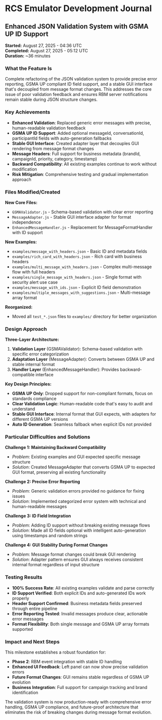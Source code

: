# RCS Emulator Development Journal

## Enhanced JSON Validation System with GSMA UP ID Support
**Started:** August 27, 2025 - 04:36 UTC  
**Completed:** August 27, 2025 - 05:12 UTC  
**Duration:** ~36 minutes

### What the Feature Is
Complete refactoring of the JSON validation system to provide precise error reporting, GSMA UP compliant ID field support, and a stable GUI interface that's decoupled from message format changes. This addresses the core issue of poor validation feedback and ensures RBM server notifications remain stable during JSON structure changes.

### Key Achievements
- **Enhanced Validation**: Replaced generic error messages with precise, human-readable validation feedback
- **GSMA UP ID Support**: Added optional messageId, conversationId, participantId fields with auto-generation fallbacks
- **Stable GUI Interface**: Created adapter layer that decouples GUI rendering from message format changes
- **Message Headers**: Full support for business metadata (brandId, campaignId, priority, category, timestamp)
- **Backward Compatibility**: All existing examples continue to work without modification
- **Risk Mitigation**: Comprehensive testing and gradual implementation approach

### Files Modified/Created
**New Core Files:**
- `GSMAValidator.js` - Schema-based validation with clear error reporting
- `MessageAdapter.js` - Stable GUI interface adapter for format independence  
- `EnhancedMessageHandler.js` - Replacement for MessageFormatHandler with ID support

**New Examples:**
- `examples/message_with_headers.json` - Basic ID and metadata fields
- `examples/rich_card_with_headers.json` - Rich card with business headers
- `examples/multi_message_with_headers.json` - Complex multi-message flow with full headers
- `examples/single_message_with_headers.json` - Single format with security alert use case
- `examples/message_with_ids.json` - Explicit ID field demonstration
- `examples/multiple_messages_with_suggestions.json` - Multi-message array format

**Reorganized:**
- Moved all `test_*.json` files to `examples/` directory for better organization

### Design Approach
**Three-Layer Architecture:**
1. **Validation Layer** (GSMAValidator): Schema-based validation with specific error categorization
2. **Adaptation Layer** (MessageAdapter): Converts between GSMA UP and stable internal format
3. **Handler Layer** (EnhancedMessageHandler): Provides backward-compatible interface

**Key Design Principles:**
- **GSMA UP Only**: Dropped support for non-compliant formats, focus on standards compliance
- **Clear Validation Logic**: Human-readable code that's easy to audit and understand
- **Stable GUI Interface**: Internal format that GUI expects, with adapters for different GSMA UP versions
- **Auto ID Generation**: Seamless fallback when explicit IDs not provided

### Particular Difficulties and Solutions
**Challenge 1: Maintaining Backward Compatibility**
- *Problem*: Existing examples and GUI expected specific message structure
- *Solution*: Created MessageAdapter that converts GSMA UP to expected GUI format, preserving all existing functionality

**Challenge 2: Precise Error Reporting**
- *Problem*: Generic validation errors provided no guidance for fixing issues
- *Solution*: Implemented categorized error system with technical and human-readable messages

**Challenge 3: ID Field Integration**
- *Problem*: Adding ID support without breaking existing message flows
- *Solution*: Made all ID fields optional with intelligent auto-generation using timestamps and random strings

**Challenge 4: GUI Stability During Format Changes**
- *Problem*: Message format changes could break GUI rendering
- *Solution*: Adapter pattern ensures GUI always receives consistent internal format regardless of input structure

### Testing Results
- **100% Success Rate**: All existing examples validate and parse correctly
- **ID Support Verified**: Both explicit IDs and auto-generated IDs work properly
- **Header Support Confirmed**: Business metadata fields preserved through entire pipeline
- **Error Reporting Tested**: Invalid messages produce clear, actionable error messages
- **Format Flexibility**: Both single message and GSMA UP array formats supported

### Impact and Next Steps
This milestone establishes a robust foundation for:
- **Phase 2**: RBM event integration with stable ID handling
- **Enhanced UI Feedback**: Left panel can now show precise validation errors
- **Future Format Changes**: GUI remains stable regardless of GSMA UP evolution
- **Business Integration**: Full support for campaign tracking and brand identification

The validation system is now production-ready with comprehensive error handling, GSMA UP compliance, and future-proof architecture that eliminates the risk of breaking changes during message format evolution.
